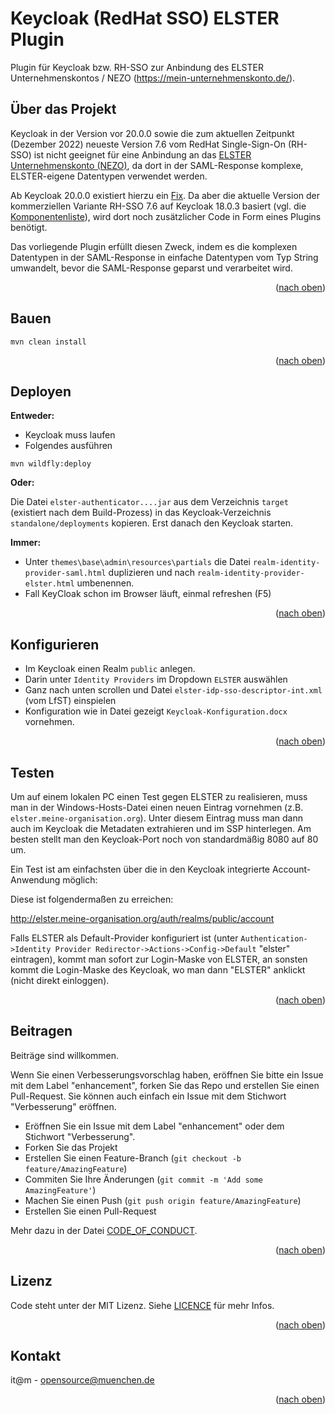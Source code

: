# Keycloak (RedHat SSO) ELSTER Plugin

Plugin für Keycloak bzw. RH-SSO zur Anbindung des ELSTER Unternehmenskontos / NEZO  (https://mein-unternehmenskonto.de/).

## Über das Projekt

Keycloak in der Version vor 20.0.0 sowie die zum aktuellen Zeitpunkt (Dezember 2022) neueste Version 7.6
vom RedHat Single-Sign-On (RH-SSO) ist nicht geeignet für eine Anbindung an das [ELSTER Unternehmenskonto 
(NEZO)](https://mein-unternehmenskonto.de/public/#Startseite), da dort in der SAML-Response komplexe, 
ELSTER-eigene Datentypen verwendet werden.

Ab Keycloak 20.0.0 existiert hierzu ein [Fix](https://github.com/keycloak/keycloak/commit/21f700679f21b71ef89985b835f2d3cf7ac049a0#diff-d619b0a9c091d59cfb785229e2c2b5a4a3d1420eacb25a0ebce4bfee08598548).
Da aber die aktuelle Version der kommerziellen Variante RH-SSO 7.6 auf Keycloak 18.0.3 basiert 
(vgl. die [Komponentenliste](https://access.redhat.com/articles/2342881)), wird dort noch zusätzlicher Code
in Form eines Plugins benötigt.

Das vorliegende Plugin erfüllt diesen Zweck, indem es die komplexen Datentypen in der SAML-Response in einfache Datentypen
vom Typ String umwandelt, bevor die SAML-Response geparst und verarbeitet wird.

<p align="right">(<a href="#top">nach oben</a>)</p>

## Bauen

```
mvn clean install
```

<p align="right">(<a href="#top">nach oben</a>)</p>

## Deployen

**Entweder:**

* Keycloak muss laufen
* Folgendes ausführen

```
mvn wildfly:deploy
```

**Oder:** 

Die Datei `elster-authenticator....jar` aus dem Verzeichnis `target` (existiert nach dem Build-Prozess) in das Keycloak-Verzeichnis 
`standalone/deployments` kopieren. Erst danach den Keycloak starten.


**Immer:**

* Unter `themes\base\admin\resources\partials` die Datei `realm-identity-provider-saml.html` duplizieren und nach `realm-identity-provider-elster.html` umbenennen.
* Fall KeyCloak schon im Browser läuft, einmal refreshen (F5)

<p align="right">(<a href="#top">nach oben</a>)</p>

## Konfigurieren

- Im Keycloak einen Realm `public` anlegen.
- Darin unter `Identity Providers` im Dropdown `ELSTER` auswählen
- Ganz nach unten scrollen und Datei `elster-idp-sso-descriptor-int.xml` (vom LfST) einspielen
- Konfiguration wie in Datei gezeigt `Keycloak-Konfiguration.docx` vornehmen.

<p align="right">(<a href="#top">nach oben</a>)</p>

## Testen

Um auf einem lokalen PC einen Test gegen ELSTER zu realisieren, muss man in der  Windows-Hosts-Datei 
einen neuen Eintrag vornehmen (z.B. `elster.meine-organisation.org`). Unter diesem Eintrag muss man 
dann auch im Keycloak die Metadaten extrahieren und im SSP hinterlegen.
Am besten stellt man den Keycloak-Port noch von standardmäßig 8080 auf 80 um.

Ein Test ist am einfachsten über die in den Keycloak integrierte Account-Anwendung möglich:

Diese ist folgendermaßen zu erreichen:

http://elster.meine-organisation.org/auth/realms/public/account

Falls ELSTER als Default-Provider konfiguriert ist (unter `Authentication->Identity Provider Redirector->Actions->Config->Default` "elster" eintragen), 
kommt man sofort zur Login-Maske von ELSTER, an sonsten kommt die Login-Maske des Keycloak,
wo man dann "ELSTER" anklickt (nicht direkt einloggen).

<p align="right">(<a href="#top">nach oben</a>)</p> 

## Beitragen

Beiträge sind willkommen.

Wenn Sie einen Verbesserungsvorschlag haben, eröffnen Sie bitte ein Issue mit dem Label "enhancement", forken Sie das Repo 
und erstellen Sie einen Pull-Request. Sie können auch einfach ein Issue mit dem Stichwort "Verbesserung" eröffnen.

- Eröffnen Sie ein Issue mit dem Label "enhancement" oder dem Stichwort "Verbesserung".
- Forken Sie das Projekt
- Erstellen Sie einen Feature-Branch (`git checkout -b feature/AmazingFeature`)
- Commiten Sie Ihre Änderungen (`git commit -m 'Add some AmazingFeature'`)
- Machen Sie einen Push (`git push origin feature/AmazingFeature`)
- Erstellen Sie einen Pull-Request

Mehr dazu in der Datei [CODE_OF_CONDUCT](/CODE_OF_CONDUCT.md).

<p align="right">(<a href="#top">nach oben</a>)</p>

## Lizenz

Code steht unter der MIT Lizenz. Siehe [LICENCE](/LICENSE) für mehr Infos.

<p align="right">(<a href="#top">nach oben</a>)</p>



## Kontakt

it@m - opensource@muenchen.de

<p align="right">(<a href="#top">nach oben</a>)</p>
